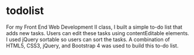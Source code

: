# todolist
For my Front End Web Development II class, I built a simple to-do list that adds new tasks. Users can edit these tasks using contentEditable elements. I used jQuery sortable so users can sort the tasks. A combination of HTML5, CSS3, jQuery, and Bootstrap 4 was used to build this to-do list.
